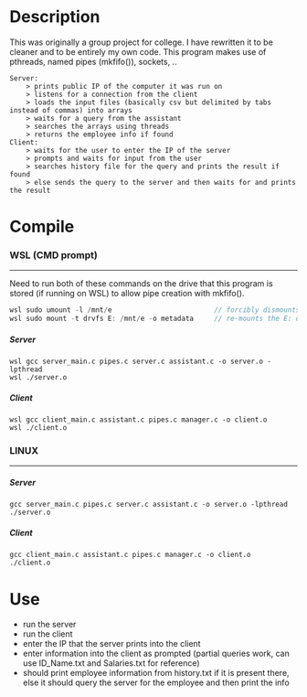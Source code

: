 # Description
This was originally a group project for college. I have rewritten it to be cleaner and to be entirely my own code. This program makes use of pthreads, named pipes (mkfifo()), sockets, ..

```
Server:
	> prints public IP of the computer it was run on
	> listens for a connection from the client
	> loads the input files (basically csv but delimited by tabs instead of commas) into arrays
	> waits for a query from the assistant
	> searches the arrays using threads
	> returns the employee info if found
Client:
	> waits for the user to enter the IP of the server
	> prompts and waits for input from the user
	> searches history file for the query and prints the result if found
	> else sends the query to the server and then waits for and prints the result
```	
# Compile
### WSL (CMD prompt)
---
Need to run both of these commands on the drive that this program is stored (if running on WSL) to allow pipe creation with mkfifo().
```c
wsl sudo umount -l /mnt/e                         // forcibly dismounts the E: drive
wsl sudo mount -t drvfs E: /mnt/e -o metadata     // re-mounts the E: drive with metadata enabled
```
##### Server
```
wsl gcc server_main.c pipes.c server.c assistant.c -o server.o -lpthread
wsl ./server.o
```	
##### Client 
```
wsl gcc client_main.c assistant.c pipes.c manager.c -o client.o
wsl ./client.o
```
### LINUX 
---
##### Server 
```
gcc server_main.c pipes.c server.c assistant.c -o server.o -lpthread
./server.o
```

##### Client 
```
gcc client_main.c assistant.c pipes.c manager.c -o client.o
./client.o
```

# Use
- run the server
- run the client
- enter the IP that the server prints into the client
- enter information into the client as prompted (partial queries work, can use ID_Name.txt and Salaries.txt for reference)
- should print employee information from history.txt if it is present there, else it should query the server for the employee and then print the info
